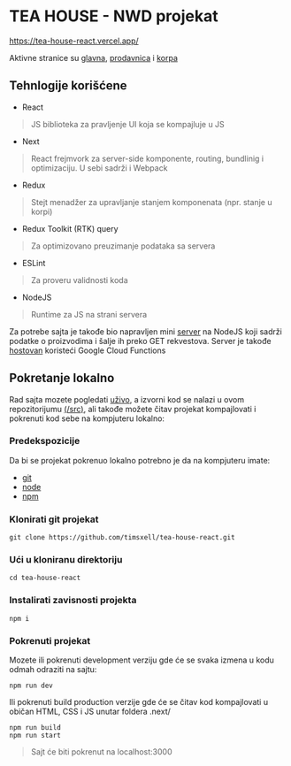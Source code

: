 # TEA HOUSE - NWD projekat
https://tea-house-react.vercel.app/

Aktivne stranice su [glavna](https://tea-house-react.vercel.app/), [prodavnica](https://tea-house-react.vercel.app/catalog) i [korpa](https://tea-house-react.vercel.app/cart)

## Tehnlogije korišćene
- React
> JS biblioteka za pravljenje UI koja se kompajluje u JS
- Next 
> React frejmvork za server-side komponente, routing, bundlinig  i optimizaciju. U sebi sadrži i Webpack
- Redux
> Stejt menadžer za upravljanje stanjem komponenata (npr. stanje u korpi)
- Redux Toolkit (RTK) query
> Za optimizovano preuzimanje podataka sa servera
- ESLint
> Za proveru validnosti koda 
- NodeJS
> Runtime za JS na strani servera

Za potrebe sajta je takođe bio napravljen mini [server](https://github.com/timsxell/server_teaHouse) na NodeJS koji sadrži podatke o proizvodima i šalje ih preko GET rekvestova. Server je takođe [hostovan](https://europe-west3-tea-house-server.cloudfunctions.net/function-1/api/items) koristeći Google Cloud Functions

## Pokretanje lokalno
Rad sajta mozete pogledati [uživo](tea-house-react.vercel.app), a izvorni kod se nalazi u ovom repozitorijumu [(/src)](https://github.com/timsxell/tea-house-react/tree/main/src), ali takođe možete čitav projekat kompajlovati i pokrenuti kod sebe na kompjuteru lokalno:
### Predekspozicije 
Da bi se projekat pokrenuo lokalno potrebno je da na kompjuteru imate:
- [git](https://github.com/git-guides/install-git)
- [node](https://nodejs.org/en/download)
- [npm](https://docs.npmjs.com/downloading-and-installing-node-js-and-npm) 

### Klonirati git projekat 
```
git clone https://github.com/timsxell/tea-house-react.git
```
### Ući u kloniranu direktoriju
```
cd tea-house-react
```
### Instalirati zavisnosti projekta
```
npm i
```
### Pokrenuti projekat
Mozete ili pokrenuti development verziju gde će se svaka izmena u kodu odmah odraziti na sajtu:
```
npm run dev
```
Ili pokrenuti build production verzije gde će se čitav kod kompajlovati u običan HTML, CSS i JS unutar foldera .next/
```
npm run build
npm run start
```
> Sajt će biti pokrenut na localhost:3000


